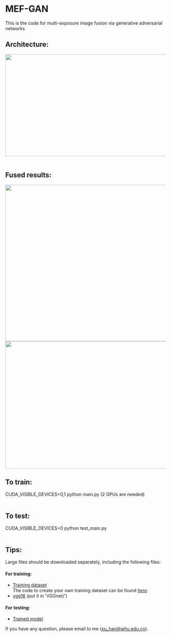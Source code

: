 # MEF-GAN
This is the code for multi-exposure image fusion via generative adversarial networks

## Architecture:<br>
<div align=center><img src="https://github.com/hanna-xu/MEF-GAN/blob/master/imgs/Architecture.png" width="740" height="320"/></div><br>

## Fused results:<br>
<div align=center><img src="https://github.com/hanna-xu/FusionDN/blob/master/imgs/res1.jpg" width="900" height="490"/></div>
<div align=center><img src="https://github.com/hanna-xu/FusionDN/blob/master/imgs/res2.jpg" width="900" height="400"/></div>

## To train:<br>
CUDA_VISIBLE_DEVICES=0,1 python main.py (2 GPUs are needed)<br><br>

## To test:<br>
CUDA_VISIBLE_DEVICES=0 python test_main.py<br><br>

## Tips:<br>
Large files should be downloaded separately, including the following files: <br>
#### For training:<br>
* [Training dataset](https://pan.baidu.com/s/18hQyGNlhVb3oXAXOJ5LZCQ)<br>
The code to create your own training dataset can be found [*here*](https://github.com/hanna-xu/utils).
* [vgg16](https://pan.baidu.com/s/1vK3l8rzgAkxcKpLvnFAwXA) (put it in 'VGGnet/')<br>

#### For testing:<br>
* [Trained model](https://pan.baidu.com/s/1zH6DC0N78Mw2jvPRB2I6HA)<br>

If you have any question, please email to me (xu_han@whu.edu.cn).

